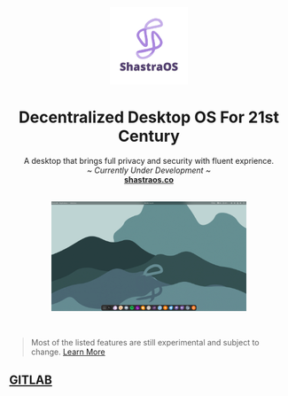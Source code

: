 <p align="center">
   <img width="140" height="140" src="https://github.com/Shastra-OS/.github/blob/main/profile/assets/logo.png" alt="Logo">
  <h1 align="center"><b>Decentralized Desktop OS For 21st Century</b></h1>
  <p align="center">
  A desktop that brings full privacy and security with fluent exprience.
    <br />
    <i>~ Currently Under Development ~</i>
    <br />
    <a href="https://shastraos.co"><strong>shastraos.co</strong></a>
    <br />
    <br />
  </p>
</p>

<p align="center">
  <img width="70%" height="70%" src="https://github.com/Shastra-OS/.github/blob/main/profile/assets/banner.png" alt="Banner">
</p>
    <br />
   
> Most of the listed features are still experimental and subject to change. [Learn More](https://shastraos.co/docs/previewterms)
<h2><a href="https://gitlab.com/shastraos"><strong>GITLAB</strong></a></h2>
